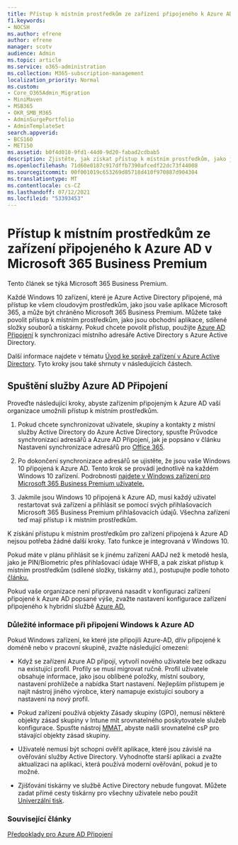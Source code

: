 ```yaml
---
title: Přístup k místním prostředkům ze zařízení připojeného k Azure AD v Microsoft 365 Business
f1.keywords:
- NOCSH
ms.author: efrene
author: efrene
manager: scotv
audience: Admin
ms.topic: article
ms.service: o365-administration
ms.collection: M365-subscription-management
localization_priority: Normal
ms.custom:
- Core_O365Admin_Migration
- MiniMaven
- MSB365
- OKR_SMB_M365
- AdminSurgePortfolio
- AdminTemplateSet
search.appverid:
- BCS160
- MET150
ms.assetid: b0f4d010-9fd1-44d0-9d20-fabad2cdbab5
description: Zjistěte, jak získat přístup k místním prostředkům, jako jsou obchodní aplikace, sdílené složky a tiskárny z Azure Active Directory připojeného Windows 10 zařízení.
ms.openlocfilehash: 71d60e0187c917dffb7390afcedf22dc73f44008
ms.sourcegitcommit: 00f001019c653269d85718d410f970887d904304
ms.translationtype: MT
ms.contentlocale: cs-CZ
ms.lasthandoff: 07/12/2021
ms.locfileid: "53393453"
---
```

# <a name="access-on-premises-resources-from-an-azure-ad-joined-device-in-microsoft-365-business-premium"></a>Přístup k místním prostředkům ze zařízení připojeného k Azure AD v Microsoft 365 Business Premium

Tento článek se týká Microsoft 365 Business Premium.

Každé Windows 10 zařízení, které je Azure Active Directory připojené, má přístup ke všem cloudovým prostředkům, jako jsou vaše aplikace Microsoft 365, a může být chráněno Microsoft 365 Business Premium. Můžete také povolit přístup k místním prostředkům, jako jsou obchodní aplikace, sdílené složky souborů a tiskárny. Pokud chcete povolit přístup, použijte [Azure AD Připojení](/azure/active-directory/connect/active-directory-aadconnect) k synchronizaci místního adresáře Active Directory s Azure Active Directory.

Další informace najdete v tématu [Úvod ke správě zařízení v Azure Active Directory](/azure/active-directory/device-management-introduction).
Tyto kroky jsou také shrnuty v následujících částech.

## <a name="run-azure-ad-connect"></a>Spuštění služby Azure AD Připojení

Proveďte následující kroky, abyste zařízením připojeným k Azure AD vaší organizace umožnili přístup k místním prostředkům.

1. Pokud chcete synchronizovat uživatele, skupiny a kontakty z místní služby Active Directory do Azure Active Directory, spusťte Průvodce synchronizací adresářů a Azure AD Připojení, jak je popsáno v článku Nastavení synchronizace adresářů pro [Office 365](../enterprise/set-up-directory-synchronization.md).

2. Po dokončení synchronizace adresářů se ujistěte, že jsou vaše Windows 10 připojená k Azure AD. Tento krok se provádí jednotlivě na každém Windows 10 zařízení. Podrobnosti [najdete v Windows zařízení pro Microsoft 365 Business Premium uživatele.](set-up-windows-devices.md)

3. Jakmile jsou Windows 10 připojená k Azure AD, musí každý uživatel restartovat svá zařízení a přihlásit se pomocí svých přihlašovacích Microsoft 365 Business Premium přihlašovacích údajů. Všechna zařízení teď mají přístup i k místním prostředkům.

K získání přístupu k místním prostředkům pro zařízení připojená k Azure AD nejsou potřeba žádné další kroky. Tato funkce je integrovaná v Windows 10.

Pokud máte v plánu přihlásit se k jinému zařízení AADJ než k metodě hesla, jako je PIN/Biometric přes přihlašovací údaje WHFB, a pak získat přístup k místním prostředkům (sdílené složky, tiskárny atd.), postupujte podle tohoto [článku.](/windows/security/identity-protection/hello-for-business/hello-hybrid-aadj-sso-base)

Pokud vaše organizace není připravená nasadit v konfiguraci zařízení připojené k Azure AD popsané výše, zvažte nastavení konfigurace zařízení připojeného k hybridní službě [Azure AD.](manage-windows-devices.md)

### <a name="considerations-when-you-join-windows-devices-to-azure-ad"></a>Důležité informace při připojení Windows k Azure AD

Pokud Windows zařízení, ke které jste připojili Azure-AD, dřív připojené k doméně nebo v pracovní skupině, zvažte následující omezení:

- Když se zařízení Azure AD připojí, vytvoří nového uživatele bez odkazu na existující profil. Profily se musí migrovat ručně. Profil uživatele obsahuje informace, jako jsou oblíbené položky, místní soubory, nastavení prohlížeče a nabídka Start nastavení. Nejlepším přístupem je najít nástroj jiného výrobce, který namapuje existující soubory a nastavení na nový profil.

- Pokud zařízení používá objekty Zásady skupiny (GPO), nemusí některé objekty zásad skupiny v Intune mít srovnatelného poskytovatele služeb konfigurace. [](/windows/configuration/provisioning-packages/how-it-pros-can-use-configuration-service-providers) Spusťte nástroj [MMAT,](https://www.microsoft.com/download/details.aspx?id=45520) abyste našli srovnatelné csP pro stávající objekty zásad skupiny.

- Uživatelé nemusí být schopni ověřit aplikace, které jsou závislé na ověřování služby Active Directory. Vyhodnoťte starší aplikaci a zvažte aktualizaci na aplikaci, která používá moderní ověřování, pokud je to možné.

- Zjišťování tiskárny ve službě Active Directory nebude fungovat. Můžete zadat přímé cesty tiskárny pro všechny uživatele nebo použít [Univerzální tisk](/universal-print/).

### <a name="related-articles"></a>Související články

[Předpoklady pro Azure AD Připojení](/azure/active-directory/hybrid/how-to-connect-install-prerequisites)
